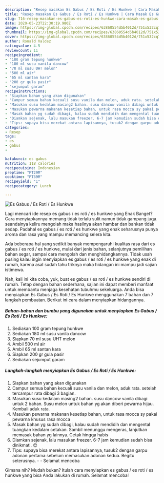 ```yaml
---
description: "Resep masakan Es Gabus / Es Roti / Es Hunkwe | Cara Masak Es Gabus / Es Roti / Es Hunkwe Yang Menggugah Selera"
title: "Resep masakan Es Gabus / Es Roti / Es Hunkwe | Cara Masak Es Gabus / Es Roti / Es Hunkwe Yang Menggugah Selera"
slug: 716-resep-masakan-es-gabus-es-roti-es-hunkwe-cara-masak-es-gabus-es-roti-es-hunkwe-yang-menggugah-selera
date: 2020-05-23T22:30:19.980Z
image: https://img-global.cpcdn.com/recipes/63860554d5b4012d/751x532cq70/es-gabus-es-roti-es-hunkwe-foto-resep-utama.jpg
thumbnail: https://img-global.cpcdn.com/recipes/63860554d5b4012d/751x532cq70/es-gabus-es-roti-es-hunkwe-foto-resep-utama.jpg
cover: https://img-global.cpcdn.com/recipes/63860554d5b4012d/751x532cq70/es-gabus-es-roti-es-hunkwe-foto-resep-utama.jpg
author: Ronald Valdez
ratingvalue: 4.5
reviewcount: 11
recipeingredient:
- "100 gram tepung hunkwe"
- "180 ml susu vanila dancow"
- "70 ml susu UHT melon"
- "500 ml air"
- "65 ml santan kara"
- "200 gr gula pasir"
- "sejumput garam"
recipeinstructions:
- "Siapkan bahan yang akan digunakan"
- "Campur semua bahan kecuali susu vanila dan melon, aduk rata. setelah tercampur rata dibagi 3 bagian."
- "Masukan susu kedalam masing2 bahan. susu dancow vanila dibagi untuk 2 bahan. Susu melon untuk bahan yg akan diberi pewarna hijau. Kembali aduk rata."
- "Masukan pewarna makanan kesetiap bahan, untuk rasa mocca sy pakai pewarna khusus rasa mocca"
- "Masak bahan yg sudah dibagi, kalau sudah mendidih dan mengental tuangkan kedalam cetakan. Sambil menunggu mengeras, lanjutkan memasak bahan yg lainnya. Cetak hingga habis"
- "Diamkan sejenak, lalu masukan freezer. 6-7 jam kemudian sudah bisa dinikmati. 😊"
- "Tips: supaya bisa merekat antara lapisannya, tusuk2 dengan garpu adonan pertama sebelum memasukan adonan kedua. Begitu seterusnya.  Selamat mencoba"
categories:
- Resep
tags:
- es
- gabus
- 

katakunci: es gabus  
nutrition: 118 calories
recipecuisine: Indonesian
preptime: "PT29M"
cooktime: "PT39M"
recipeyield: "1"
recipecategory: Lunch

---
```



![Es Gabus / Es Roti / Es Hunkwe](https://img-global.cpcdn.com/recipes/63860554d5b4012d/751x532cq70/es-gabus-es-roti-es-hunkwe-foto-resep-utama.jpg)

Lagi mencari ide resep es gabus / es roti / es hunkwe yang Enak Banget? Cara menyiapkannya memang tidak terlalu sulit namun tidak gampang juga. seandainya keliru mengolah maka hasilnya akan hambar dan bahkan tidak sedap. Padahal es gabus / es roti / es hunkwe yang enak seharusnya punya aroma dan rasa yang mampu memancing selera kita.

Ada beberapa hal yang sedikit banyak mempengaruhi kualitas rasa dari es gabus / es roti / es hunkwe, mulai dari jenis bahan, selanjutnya pemilihan bahan segar, sampai cara mengolah dan menghidangkannya. Tidak usah pusing kalau ingin menyiapkan es gabus / es roti / es hunkwe yang enak di rumah, karena asal sudah tahu triknya maka hidangan ini mampu jadi sajian istimewa.




Nah, kali ini kita coba, yuk, buat es gabus / es roti / es hunkwe sendiri di rumah. Tetap dengan bahan sederhana, sajian ini dapat memberi manfaat untuk membantu menjaga kesehatan tubuhmu sekeluarga. Anda bisa menyiapkan Es Gabus / Es Roti / Es Hunkwe menggunakan 7 bahan dan 7 langkah pembuatan. Berikut ini cara dalam menyiapkan hidangannya.

<!--inarticleads1-->

##### Bahan-bahan dan bumbu yang digunakan untuk menyiapkan Es Gabus / Es Roti / Es Hunkwe:

1. Sediakan 100 gram tepung hunkwe
1. Sediakan 180 ml susu vanila dancow
1. Siapkan 70 ml susu UHT melon
1. Ambil 500 ml air
1. Ambil 65 ml santan kara
1. Siapkan 200 gr gula pasir
1. Sediakan sejumput garam




<!--inarticleads2-->

##### Langkah-langkah menyiapkan Es Gabus / Es Roti / Es Hunkwe:

1. Siapkan bahan yang akan digunakan
1. Campur semua bahan kecuali susu vanila dan melon, aduk rata. setelah tercampur rata dibagi 3 bagian.
1. Masukan susu kedalam masing2 bahan. susu dancow vanila dibagi untuk 2 bahan. Susu melon untuk bahan yg akan diberi pewarna hijau. Kembali aduk rata.
1. Masukan pewarna makanan kesetiap bahan, untuk rasa mocca sy pakai pewarna khusus rasa mocca
1. Masak bahan yg sudah dibagi, kalau sudah mendidih dan mengental tuangkan kedalam cetakan. Sambil menunggu mengeras, lanjutkan memasak bahan yg lainnya. Cetak hingga habis
1. Diamkan sejenak, lalu masukan freezer. 6-7 jam kemudian sudah bisa dinikmati. 😊
1. Tips: supaya bisa merekat antara lapisannya, tusuk2 dengan garpu adonan pertama sebelum memasukan adonan kedua. Begitu seterusnya. -  - Selamat mencoba




Gimana nih? Mudah bukan? Itulah cara menyiapkan es gabus / es roti / es hunkwe yang bisa Anda lakukan di rumah. Selamat mencoba!
